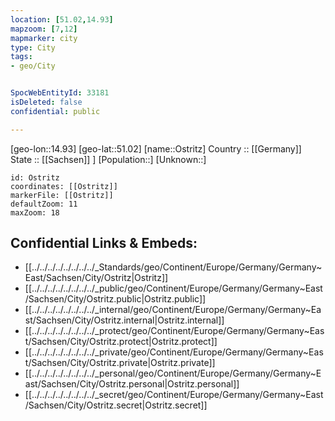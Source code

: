 ```yaml
---
location: [51.02,14.93] 
mapzoom: [7,12] 
mapmarker: city 
type: City
tags:
- geo/City


SpocWebEntityId: 33181
isDeleted: false
confidential: public

---
```

[geo-lon::14.93] 
[geo-lat::51.02] 
[name::Ostritz] 
Country :: [[Germany]]  
State :: [[Sachsen]] ] 
[Population::] 
[Unknown::] 


```leaflet
id: Ostritz
coordinates: [[Ostritz]] 
markerFile: [[Ostritz]] 
defaultZoom: 11 
maxZoom: 18
```


## Confidential Links & Embeds: 
- [[../../../../../../../../_Standards/geo/Continent/Europe/Germany/Germany~East/Sachsen/City/Ostritz|Ostritz]] 
- [[../../../../../../../../_public/geo/Continent/Europe/Germany/Germany~East/Sachsen/City/Ostritz.public|Ostritz.public]] 
- [[../../../../../../../../_internal/geo/Continent/Europe/Germany/Germany~East/Sachsen/City/Ostritz.internal|Ostritz.internal]] 
- [[../../../../../../../../_protect/geo/Continent/Europe/Germany/Germany~East/Sachsen/City/Ostritz.protect|Ostritz.protect]] 
- [[../../../../../../../../_private/geo/Continent/Europe/Germany/Germany~East/Sachsen/City/Ostritz.private|Ostritz.private]] 
- [[../../../../../../../../_personal/geo/Continent/Europe/Germany/Germany~East/Sachsen/City/Ostritz.personal|Ostritz.personal]] 
- [[../../../../../../../../_secret/geo/Continent/Europe/Germany/Germany~East/Sachsen/City/Ostritz.secret|Ostritz.secret]] 
